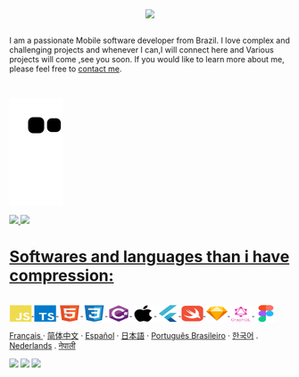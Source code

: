 <div align="center">
  <img src="https://source.unsplash.com/850x180/?softwaredeveloper" align="center" />
</div>
<div>
  <br />
  <p>
  I am a passionate Mobile software developer from Brazil. I love complex and challenging projects and whenever I can,I will connect here and Various projects will come ,see you soon. If you would like to learn more about me, please feel free to <a href="https://Math.ADS@outlook.com" target="_blank">contact me</a>.
  </p>
  <br />
</div>

![Snake animation](https://github.com/rafaballerini/rafaballerini/blob/output/github-contribution-grid-snake.svg)

 <div>
  <a href="https://github.com/Matheus-H-Mx"> 
  <img height="180em" src="https://github-readme-stats.vercel.app/api?username=Matheus-H-Mx&show_icons=true&theme=white&include_all_commits=true&count_private=true"/>
  <img height="180em" src="https://media.giphy.com/media/VbDqmJbxaeYCoM92Ow/giphy.gif"/>  
</div>
  
 # Softwares and languages than i have compression:
  
<div style="display: inline_block"><br>
  <img align="center" alt="MX-Js" height="30" width="40" src="https://raw.githubusercontent.com/devicons/devicon/master/icons/javascript/javascript-plain.svg">
  <img align="center" alt="MX-Ts" height="30" width="40" src="https://raw.githubusercontent.com/devicons/devicon/master/icons/typescript/typescript-plain.svg">
  <img align="center" alt="MX-HTML" height="30" width="40" src="https://raw.githubusercontent.com/devicons/devicon/master/icons/html5/html5-original.svg">
  <img align="center" alt="MX-CSS" height="30" width="40" src="https://raw.githubusercontent.com/devicons/devicon/master/icons/css3/css3-original.svg">
  <img align="center" alt="MX-Csharp" height="30" width="40" src="https://raw.githubusercontent.com/devicons/devicon/master/icons/csharp/csharp-original.svg">
  <img align="center" alt="MX-Apple" height="30" width="40" src="https://raw.githubusercontent.com/devicons/devicon/master/icons/apple/apple-original.svg">
  <img align="center" alt="MX-Flutter" height="30" width="40" src="https://github.com/devicons/devicon/blob/master/icons/flutter/flutter-original.svg">
  <img align="center" alt="MX-Swift" height="30" width="40" src="https://raw.githubusercontent.com/devicons/devicon/master/icons/swift/swift-original.svg">
  <img align="center" alt="MX-Sketch" height="30" width="40" src="https://raw.githubusercontent.com/devicons/devicon/master/icons/sketch/sketch-original.svg">
  <img align="center" alt="MX-GraphQL" height="30" width="40" src="https://raw.githubusercontent.com/devicons/devicon/master/icons/graphql/graphql-plain-wordmark.svg">
  <img align="center" alt="Figma" height="30" width="40" src="https://raw.githubusercontent.com/devicons/devicon/master/icons/figma/figma-original.svg">                                                                                                                                       
   </div>
 
 <p align="left">
    <a href="/docs/readme_fr.md">Français </a>
    ·
    <a href="/docs/readme_cn.md">简体中文</a>
    ·
    <a href="/docs/readme_es.md">Español</a>
    ·
    <a href="/docs/readme_ja.md">日本語</a>
    ·
    <a href="/docs/readme_pt-BR.md">Português Brasileiro</a>
    ·
    <a href="/docs/readme_kr.md">한국어</a>
    .
    <a href="/docs/readme_nl.md">Nederlands</a>
    .
   <a href="/docs/readme_np.md">नेपाली</a>
  </p>
 
  
<div> 
  <a href="https://encurtador.com.br/fhoqS" target="_blank"><img src="https://img.shields.io/badge/WhatsApp-25D366?style=for-the-badge&logo=whatsapp&logoColor=white" target="_blank"></a> 
  <a href="https://math.h.mx@gmail.com"><img src="https://img.shields.io/badge/-Gmail-%23333?style=for-the-badge&logo=gmail&logoColor=white" target="_blank"></a>
  <a href="https://www.linkedin.com/in/matheus-h-santos-4548461a2/" target="_blank"><img src="https://img.shields.io/badge/-LinkedIn-%230077B5?style=for-the-badge&logo=linkedin&logoColor=white" target="_blank"></a>
</div>
  

